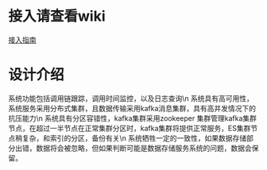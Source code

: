 # 接入请查看wiki
[接入指南](http://gitlab.ipo.com/base/skye/wikis/home)

# 设计介绍
  系统功能包括调用链跟踪，调用时间监控，以及日志查询\n
  系统具有高可用性，系统服务采用分布式集群，且数据传输采用kafka消息集群，具有高并发情况下的抗压能力\n
  系统具有分区容错性，kafka集群采用zookeeper 集群管理kafka集群节点，在超过一半节点在正常集群分区时，kafka集群将提供正常服务，ES集群节点稍复杂，和索引的分区，备份有关\n
  系统牺牲一定的一致性，如果数据存储部分出错，数据将会被忽略，但如果判断可能是数据存储服务系统的问题，数据会保留。